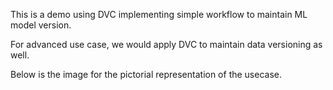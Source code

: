 This is a demo using DVC implementing simple workflow to maintain ML model version. 

For advanced use case, we would apply DVC to maintain data versioning as well.

Below is the image for the pictorial representation of the usecase.

